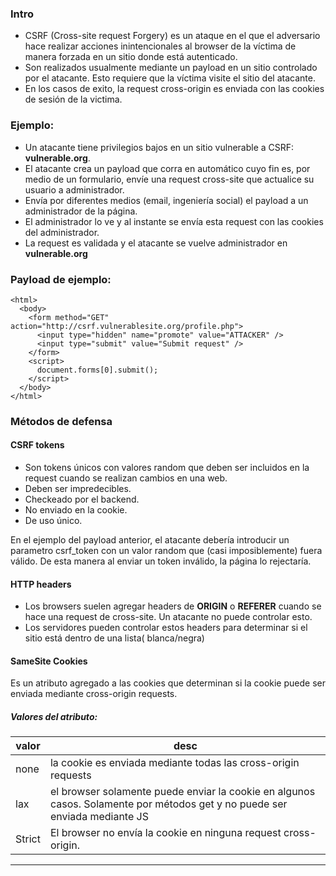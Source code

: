 ### Intro

- CSRF (Cross-site request Forgery) es un ataque en el que el adversario hace realizar acciones inintencionales al browser de la víctima de manera forzada en un sitio donde está autenticado.
- Son realizados usualmente mediante un payload en un sitio controlado por el atacante. Esto requiere que la víctima visite el sitio del atacante.
- En los casos de exito, la request cross-origin es enviada con las cookies de sesión de la victima.

### Ejemplo:

- Un atacante tiene privilegios bajos en un sitio vulnerable a CSRF: **vulnerable.org**.
- El atacante crea un payload que corra en automático cuyo fin es, por medio de un formulario, envíe una request cross-site que actualice su usuario a administrador.
- Envía por diferentes medios (email, ingeniería social) el payload a un administrador de la página.
- El administrador lo ve y al instante se envía esta request con las cookies del administrador.
- La request es validada y el atacante se vuelve administrador en **vulnerable.org**

### Payload de ejemplo:

    <html>
      <body>
        <form method="GET" action="http://csrf.vulnerablesite.org/profile.php">
          <input type="hidden" name="promote" value="ATTACKER" />
          <input type="submit" value="Submit request" />
        </form>
        <script>
          document.forms[0].submit();
        </script>
      </body>
    </html>

### Métodos de defensa

#### CSRF tokens

- Son tokens únicos con valores random que deben ser incluidos en la request cuando se realizan cambios en una web.
- Deben ser impredecibles.
- Checkeado por el backend.
- No enviado en la cookie.
- De uso único.

En el ejemplo del payload anterior, el atacante debería introducir un parametro csrf_token con un valor random que (casi imposiblemente) fuera válido. De esta manera al enviar un token inválido, la página lo rejectaría.

#### HTTP headers

- Los browsers suelen agregar headers de **ORIGIN** o **REFERER** cuando se hace una request de cross-site. Un atacante no puede controlar esto.
- Los servidores pueden controlar estos headers para determinar si el sitio está dentro de una lista( blanca/negra)

#### SameSite Cookies

Es un atributo agregado a las cookies que determinan si la cookie puede ser enviada mediante cross-origin requests. 

##### Valores del atributo:

| valor | desc |
|---|---|
|none | la cookie es enviada mediante todas las cross-origin requests |
|lax | el browser solamente puede enviar la cookie en algunos casos. Solamente por métodos get y no puede ser enviada mediante JS |
|Strict | El browser no envía la cookie en ninguna request cross-origin. |


---

